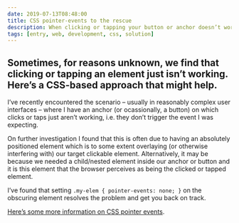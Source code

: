 ```yaml
---
date: 2019-07-13T08:48:00
title: CSS pointer-events to the rescue
description: When clicking or tapping your button or anchor doesn’t work, this may be the solution you need.
tags: [entry, web, development, css, solution]
---
```

Sometimes, for reasons unknown, we find that clicking or tapping an element just isn’t working. Here’s a CSS-based approach that might help.
---

I’ve recently encountered the scenario – usually in reasonably complex user interfaces – where I have an anchor (or ocassionally, a button) on which clicks or taps just aren’t working, i.e. they don’t trigger the event I was expecting. 

On further investigation I found that this is often due to having an absolutely positioned element which is to some extent overlaying (or otherwise interfering with) our target clickable element. Alternatively, it may be because we needed a child/nested element inside our anchor or button and it is this element that the browser perceives as being the clicked or tapped element.

I’ve found that setting `.my-elem { pointer-events: none; }` on the obscuring element resolves the problem and get you back on track.

[Here’s some more information on CSS pointer events](https://developer.mozilla.org/en-US/docs/Web/CSS/pointer-events).
